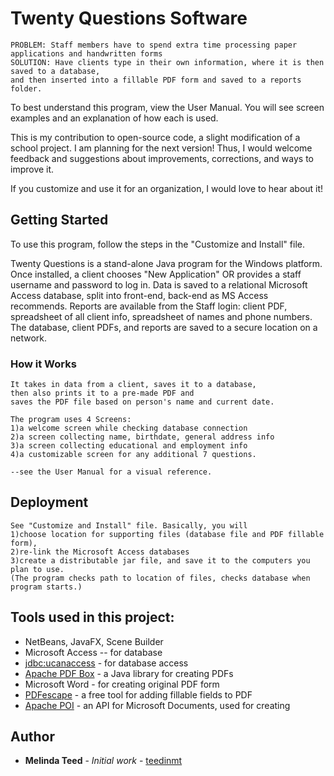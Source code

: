 
# Twenty Questions Software
```
PROBLEM: Staff members have to spend extra time processing paper applications and handwritten forms  
SOLUTION: Have clients type in their own information, where it is then saved to a database, 
and then inserted into a fillable PDF form and saved to a reports folder.
```
To best understand this program, view the User Manual. You will see screen examples and an explanation of how each is used.

This is my contribution to open-source code, a slight modification of a school project. I am planning for the next version! Thus, I would welcome feedback and suggestions about improvements, corrections, and ways to improve it.

If you customize and use it for an organization, I would love to hear about it! 


## Getting Started
To use this program, follow the steps in the "Customize and Install" file.

Twenty Questions is a stand-alone Java program for the Windows platform. Once installed, a client chooses "New Application" OR provides a staff username and password to log in. 
Data is saved to a relational Microsoft Access database, split into front-end, back-end as MS Access recommends. Reports are available from the Staff login:  client PDF,  spreadsheet of all client info, spreadsheet of names and phone numbers.  The database, client PDFs, and reports are saved to a secure location on a network.

### How it Works
 ```
 It takes in data from a client, saves it to a database, 
 then also prints it to a pre-made PDF and 
 saves the PDF file based on person's name and current date.

 The program uses 4 Screens: 
1)a welcome screen while checking database connection 
2)a screen collecting name, birthdate, general address info 
3)a screen collecting educational and employment info 
4)a customizable screen for any additional 7 questions.

 --see the User Manual for a visual reference.

```
## Deployment
```
See "Customize and Install" file. Basically, you will 
1)choose location for supporting files (database file and PDF fillable form), 
2)re-link the Microsoft Access databases 
3)create a distributable jar file, and save it to the computers you plan to use. 
(The program checks path to location of files, checks database when program starts.) 
```

## Tools used in this project:
* NetBeans, JavaFX, Scene Builder
* Microsoft Access -- for database
* [jdbc:ucanaccess](http://ucanaccess.sourceforge.net/site.html) - for database access 
* [Apache PDF Box](https://pdfbox.apache.org/) - a Java library for creating PDFs
* Microsoft Word - for creating original PDF form
* [PDFescape](https://www.pdfescape.com/windows/) - a free tool for adding fillable fields to PDF
* [Apache POI](https://poi.apache.org/) - an API for Microsoft Documents, used for creating 

## Author

* **Melinda Teed** - *Initial work* - [teedinmt](https://github.com/teedinmt)




